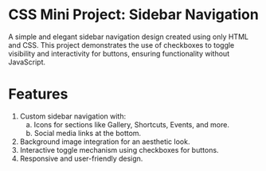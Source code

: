 # CSS Mini Project: Sidebar Navigation

A simple and elegant sidebar navigation design created using only HTML and CSS. This project demonstrates the use of checkboxes to toggle visibility and interactivity for buttons, ensuring functionality without JavaScript.

# Features

1. Custom sidebar navigation with: <br/>
   &nbsp;&nbsp; a. Icons for sections like Gallery, Shortcuts, Events, and more.<br/>
   &nbsp;&nbsp; b. Social media links at the bottom.
3. Background image integration for an aesthetic look.
4. Interactive toggle mechanism using checkboxes for buttons.
5. Responsive and user-friendly design.
